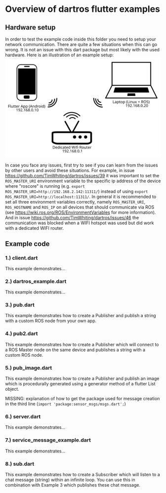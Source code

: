 # Overview of dartros flutter examples

## Hardware setup
In order to test the example code inside this folder you need to setup your network communication. There are quite a few situations when this can go wrong. It is not an issue with this dart package but most likely with the used hardware. Here is an illustration of an example setup:
![An example hardware setup illustrated](images/HardwareSetup.svg "An example hardware setup illustrated")

In case you face any issues, first try to see if you can learn from the issues by other users and avoid these situations. For example, in issue https://github.com/TimWhiting/dartros/issues/39 it was important to set the `ROS_MASTER_URI` environment variable to the specific ip address of the device where "roscore" is running (e.g. `export ROS_MASTER_URI=http://192.168.2.142:11311/`) instead of using `export ROS_MASTER_URI=http://localhost:11311/`. In general it is recommended to set all three environment variables correctly, namely `ROS_MASTER_URI`, `ROS_HOSTNAME` and `ROS_IP` on all devices that should communicate via ROS (see https://wiki.ros.org/ROS/EnvironmentVariables for more information). And in issue https://github.com/TimWhiting/dartros/issues/46 the communication was blocked when a WIFI hotspot was used but did work with a dedicated WIFI router.


## Example code

### 1.) client.dart
This example demonstrates...
### 2.) dartros_example.dart
This example demonstrates...
### 3.) pub.dart
This example demonstrates how to create a Publisher and publish a string with a custom ROS node from your own app.
### 4.) pub2.dart
This example demonstrates how to create a Publisher which will connect to a ROS Master node on the same device and publishes a string with a custom ROS node.
### 5.) pub_image.dart
This example demonstrates how to create a Publisher and publish an image which is procedurally generated using a generator method of a flutter List object.

MISSING: explanation of how to get the package used for message creation in the third line (`import 'package:sensor_msgs/msgs.dart';`)
### 6.) server.dart
This example demonstrates...
### 7.) service_message_example.dart
This example demonstrates...
### 8.) sub.dart
This example demonstrates how to create a Subscriber which will listen to a chat message (string) within an infinite loop. You can use this in combination with Example 3 which publishes these chat message.

